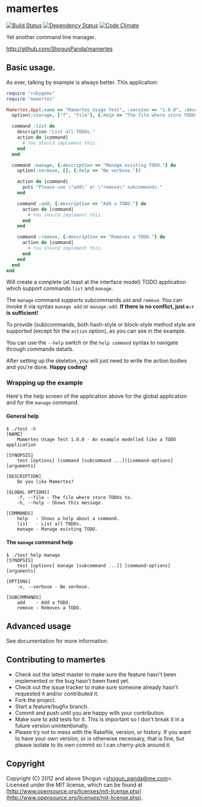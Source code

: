 # mamertes

[![Build Status](https://secure.travis-ci.org/ShogunPanda/mamertes.png?branch=master)](http://travis-ci.org/ShogunPanda/mamertes)
[![Dependency Status](https://gemnasium.com/ShogunPanda/mamertes.png?travis)](https://gemnasium.com/ShogunPanda/mamertes)
[![Code Climate](https://codeclimate.com/badge.png)](https://codeclimate.com/github/ShogunPanda/mamertes)

Yet another command line manager.

http://github.com/ShogunPanda/mamertes

## Basic usage.

As ever, talking by example is always better.
This application:

```ruby
require "rubygems"
require "mamertes"

Mamertes.App(:name => "Mamertes Usage Test", :version => "1.0.0", :description => "An example modelled like a TODO application", :banner => "Do you like Mamertes?") do
  option(:storage, ["f", "file"], {:help => "The file where store TODOs to.", :meta => "FILE"})

  command :list do
    description "List all TODOs."
    action do |command|
      # You should implement this.
    end
  end

  command :manage, {:description => "Manage existing TODO."} do
    option(:verbose, [], {:help => "Be verbose."})

    action do |command|
      puts "Please use \"add\" or \"remove\" subcommands."
    end

    command :add, {:description => "Add a TODO."} do
      action do |command|
        # You should implement this.
      end
    end

    command :remove, {:description => "Removes a TODO."} do
      action do |command|
        # You should implement this.
      end
    end
  end
end
```

Will create a complete (at least at the interface model) TODO application which support commands `list` and `manage`.

The `manage` command supports subcommands `add` and `remove`. You can invoke it via syntax `manage add` or `manage:add`. **If there is no conflict, just `m:r` is sufficient!**

To provide (sub)commands, both hash-style or block-style method style are supported (except for the `action` option), as you can see in the example.

You can use the `--help` switch or the `help command` syntax to navigate through commands details.

After setting up the skeleton, you will just need to write the action bodies and you're done. **Happy coding!**

### Wrapping up the example
Here's the help screen of the application above for the global application and for the `manage` command.

#### General help

```
$ ./test -h
[NAME]
    Mamertes Usage Test 1.0.0 - An example modelled like a TODO application

[SYNOPSIS]
    test [options] [command [subcommand ...]][command-options] [arguments]

[DESCRIPTION]
    Do you like Mamertes?

[GLOBAL OPTIONS]
    -f, --file - The file where store TODOs to.
    -h, --help - Shows this message.

[COMMANDS]
    help   - Shows a help about a command.
    list   - List all TODOs.
    manage - Manage existing TODO.
```

#### The `manage` command help

```
$ ./test help manage
[SYNOPSIS]
    test [options] manage [subcommand ...]] [command-options] [arguments]

[OPTIONS]
    -v, --verbose - Be verbose.

[SUBCOMMANDS]
    add    - Add a TODO.
    remove - Removes a TODO.
```


## Advanced usage

See documentation for more information.

## Contributing to mamertes

* Check out the latest master to make sure the feature hasn't been implemented or the bug hasn't been fixed yet.
* Check out the issue tracker to make sure someone already hasn't requested it and/or contributed it.
* Fork the project.
* Start a feature/bugfix branch.
* Commit and push until you are happy with your contribution.
* Make sure to add tests for it. This is important so I don't break it in a future version unintentionally.
* Please try not to mess with the Rakefile, version, or history. If you want to have your own version, or is otherwise necessary, that is fine, but please isolate to its own commit so I can cherry-pick around it.

## Copyright

Copyright (C) 2012 and above Shogun <[shogun_panda@me.com](mailto:shogun_panda@me.com)>.
Licensed under the MIT license, which can be found at [http://www.opensource.org/licenses/mit-license.php](http://www.opensource.org/licenses/mit-license.php).
